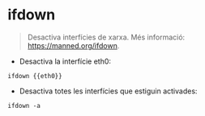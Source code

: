 # ifdown

> Desactiva interfícies de xarxa.
> Més informació: <https://manned.org/ifdown>.

- Desactiva la interfície eth0:

`ifdown {{eth0}}`

- Desactiva totes les interfícies que estiguin activades:

`ifdown -a`
